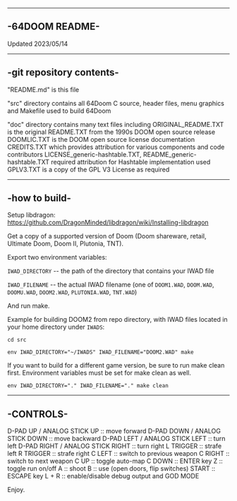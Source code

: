 ---------------
-64DOOM README-
---------------


Updated 2023/05/14


-------------------------
-git repository contents-
-------------------------

"README.md" is this file

"src" directory contains all 64Doom C source, header files, menu graphics and Makefile used to build 64Doom

"doc" directory contains many text files including
  ORIGINAL_README.TXT is the original README.TXT from the 1990s DOOM open source release
  DOOMLIC.TXT is the DOOM open source license documentation
  CREDITS.TXT which provides attribution for various components and code contributors
  LICENSE_generic-hashtable.TXT, README_generic-hashtable.TXT required attribution for Hashtable implementation used
  GPLV3.TXT is a copy of the GPL V3 License as required

--------------
-how to build-
--------------
Setup libdragon: https://github.com/DragonMinded/libdragon/wiki/Installing-libdragon

Get a copy of a supported version of Doom (Doom shareware, retail, Ultimate Doom, Doom II, Plutonia, TNT).

Export two environment variables:

`IWAD_DIRECTORY` -- the path of the directory that contains your IWAD file

`IWAD_FILENAME` -- the actual IWAD filename (one of `DOOM1.WAD`, `DOOM.WAD`, `DOOMU.WAD`, `DOOM2.WAD`, `PLUTONIA.WAD`, `TNT.WAD`)

And run make.

Example for building DOOM2 from repo directory, with IWAD files located in your home directory under `IWADS`:

`cd src`

`env IWAD_DIRECTORY="~/IWADS" IWAD_FILENAME="DOOM2.WAD" make`

If you want to build for a different game version, be sure to run make clean first. Environment variables must be set for make clean as well.

`env IWAD_DIRECTORY="." IWAD_FILENAME="." make clean`

----------
-CONTROLS-
----------

D-PAD UP / ANALOG STICK UP :: move forward
D-PAD DOWN / ANALOG STICK DOWN :: move backward
D-PAD LEFT / ANALOG STICK LEFT :: turn left
D-PAD RIGHT / ANALOG STICK RIGHT :: turn right
L TRIGGER :: strafe left
R TRIGGER :: strafe right
C LEFT :: switch to previous weapon
C RIGHT :: switch to next weapon
C UP :: toggle auto-map
C DOWN :: ENTER key
Z :: toggle run on/off
A :: shoot
B :: use (open doors, flip switches)
START :: ESCAPE key
L + R :: enable/disable debug output and GOD MODE

Enjoy.
